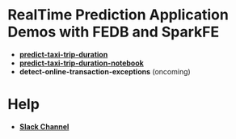 # RealTime Prediction Application Demos with FEDB and SparkFE

* [**predict-taxi-trip-duration**](https://github.com/4paradigm/DemoApps/tree/master/predict-taxi-trip-duration)
* [**predict-taxi-trip-duration-notebook**](https://github.com/4paradigm/DemoApps/blob/main/predict-taxi-trip-duration-nb/develop_ml_application_tour.ipynb)
* **detect-online-transaction-exceptions** (oncoming)

# Help

* [**Slack Channel**](https://join.slack.com/t/hybridsql-ws/shared_invite/zt-ozu3llie-K~hn9Ss1GZcFW2~K_L5sMg)
